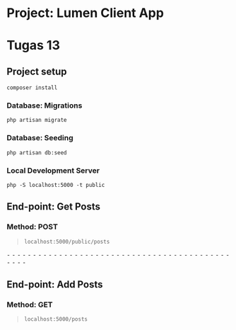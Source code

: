 # Project: Lumen Client App

# Tugas 13

## Project setup

```
composer install
```

### Database: Migrations

```
php artisan migrate
```

### Database: Seeding

```
php artisan db:seed
```

### Local Development Server

```
php -S localhost:5000 -t public
```

## End-point: Get Posts

### Method: POST

> ```
> localhost:5000/public/posts
> ```

⁃ ⁃ ⁃ ⁃ ⁃ ⁃ ⁃ ⁃ ⁃ ⁃ ⁃ ⁃ ⁃ ⁃ ⁃ ⁃ ⁃ ⁃ ⁃ ⁃ ⁃ ⁃ ⁃ ⁃ ⁃ ⁃ ⁃ ⁃ ⁃ ⁃ ⁃ ⁃ ⁃ ⁃ ⁃ ⁃ ⁃ ⁃ ⁃ ⁃ ⁃ ⁃ ⁃ ⁃ ⁃ ⁃ ⁃

## End-point: Add Posts

### Method: GET

> ```
> localhost:5000/posts
> ```
